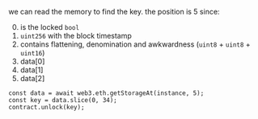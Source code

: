 we can read the memory to find the key. the position is 5 since:

0. is the locked `bool`
1. `uint256` with the block timestamp
2. contains flattening, denomination and awkwardness (`uint8` + `uint8` + `uint16`)
3. data[0]
4. data[1]
5. data[2]

```
const data = await web3.eth.getStorageAt(instance, 5);
const key = data.slice(0, 34);
contract.unlock(key);
```
